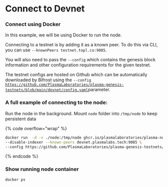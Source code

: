 # Connect to Devnet

### Connect using Docker

In this example, we will be using Docker to run the node.

Connecting to a testnet is by adding it as a known peer. To do this via CLI, you can use `--knownPeers testnet.topl.co:9085`.&#x20;

You will also need to pass the `--config` which contains the genesis block information and other configuration requirements for the given testnet.

The testnet configs are hosted on Github which can be automatically downloaded by Bifrost using the `--config` [`https://github.com/PlasmaLaboratories/plasma-genesis-testnets/blob/main/devnet/config.yaml`](https://github.com/PlasmaLaboratories/plasma-genesis-testnets/blob/main/devnet/config.yaml)parameter.

### A full example of connecting to the node:

Run the node in the background. Mount `node` folder into `/tmp/node` to keep persistent data&#x20;

{% code overflow="wrap" %}
```bash
docker run  -d -v ./node:/tmp/node ghcr.io/plasmalaboratories/plasma-node:dev 
--disable-indexer --known-peers devnet.plasmalabs.tech:9085 \
--config https://github.com/PlasmaLaboratories/plasma-genesis-testnets/blob/main/devnet/config.yaml
```
{% endcode %}

### Show running node container&#x20;

```
docker ps
```
